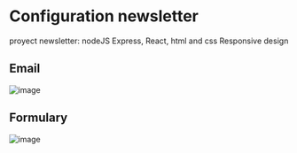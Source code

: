 # Configuration newsletter
proyect newsletter: nodeJS Express, React, html and css
Responsive design

## Email
![image](https://github.com/cferreirobelenguer/newsletter/assets/88061350/50312c4f-8808-4779-8f9a-a7f2c4a8190f)

## Formulary
![image](https://github.com/cferreirobelenguer/newsletter/assets/88061350/f04c32f7-1fbb-4137-a9eb-d86063afa50e)





